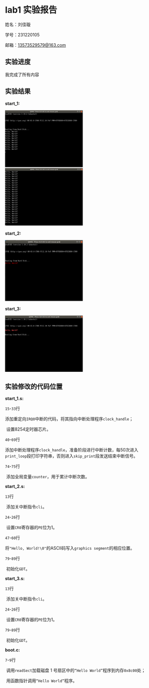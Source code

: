 # lab1 实验报告

姓名：刘佳璇

学号：231220105

邮箱：13573529579@163.com



## 实验进度

我完成了所有内容



## 实验结果

**start_1:**

<img src="s1(1).png" alt="s1(1)" style="zoom: 25%;" />

<img src="s1(2).png" alt="s1(2)" style="zoom:25%;" />

**start_2:**

<img src="s2.png" alt="s2" style="zoom:25%;" />

**start_3:**

<img src="s3.png" alt="s3" style="zoom:25%;" />



## 实验修改的代码位置

**start_1.s:**

`15`-`33`行

​	添加重定向`IRQ0`中断的代码，将其指向中断处理程序`clock_handle`；

​	设置8254定时器芯片。

`40`-`69`行

​	添加中断处理程序`clock_handle`，准备阶段进行中断计数，每50次进入`print_loop`段打印字符串，否则进入`skip_print`段发送结束中断信号。

`74`-`75`行

​	添加全局变量`counter`，用于累计中断次数。

**start_2.s:**

`13`行

​	添加关中断指令`cli`。

`24`-`26`行

​	设置`CR0`寄存器的`PE`位为1。

`47`-`60`行

​	将`"Hello, World!\0"`的ASCII码写入`graphics segment`的相应位置。

`79`-`89`行

​	初始化`GDT`。

**start_3.s:**

`13`行

​	添加关中断指令`cli`。

`24`-`26`行

​	设置`CR0`寄存器的`PE`位为1。

`79`-`89`行

​	初始化`GDT`。

**boot.c:**

`7`-`9`行

​	调用`readSect`加载磁盘 1 号扇区中的`“Hello World”`程序到内存`0x8c00`处；

​	用函数指针调用`“Hello World”`程序。